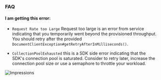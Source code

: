 ### FAQ

#### I am getting this error:

- ``Request Rate too Large`` Request too large is an error from service indicating that you temporarily went beyond the provisioned throughput. You should retry after the provided
``DocumentClientException#getRetryAfterInMilliseconds()``.

- ``CollectionPoolExhausted`` this is a SDK side error indicating that the SDK's connection pool is saturated. Consider to retry later, increase the connection pool size or use a semaphore to throttle your workload.


![Impressions](https://azure-sdk-impressions.azurewebsites.net/api/impressions/azure-sdk-for-java%2Fsdk%2Fcosmos%2Ffaq%2FREADME.png)